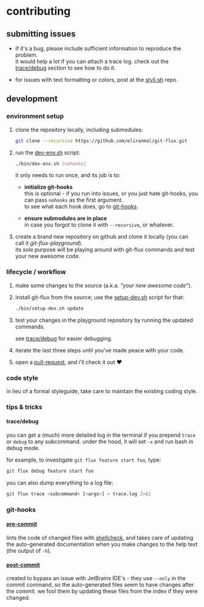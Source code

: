 
# contributing

## submitting issues

- if it's a bug, please include sufficient information to reproduce the 
problem.  
it would help a lot if you can attach a trace log. check out the 
[trace/debug][2] section to see how to do it.

- for issues with text formatting or colors, post at the [styli.sh][1] 
repo.


## development

### environment setup

1. clone the repository locally, including submodules:
   
   ```sh
   git clone --recursive https://github.com/eliranmal/git-flux.git
   ```

1. run the [dev-env.sh][5] script:
   
   ```sh
   ./bin/dev-env.sh [nohooks]
   ```
   
   it only needs to run once, and its job is to:
   
   - **initialize git-hooks**  
     this is optional - if you run into issues, or you just hate 
     git-hooks, you can pass `nohooks` as the first argument.  
     to see what each hook does, go to [git-hooks][8].
   
   - **ensure submodules are in place**  
     in case you forgot to clone it with `--recursive`, or whatever.

1. create a brand new repository on github and clone it locally (you can 
call it *git-flux-playground*).  
its sole purpose will be playing around with git-flux commands and test 
your new awesome code.

### lifecycle / workflow

1. make some changes to the source (a.k.a. *"your new awesome code"*).

1. install git-flux from the source; use the [setup-dev.sh][6] 
script for that:
   
   ```sh
   ./bin/setup-dev.sh update
   ```

1. test your changes in the playground repository by running the updated 
commands.
   
   see [trace/debug][2] for easier debugging.

1. iterate the last three steps until you've made peace with your code.

1. open a [pull-request][7], and i'll check it out :heart:

### code style

in lieu of a formal styleguide, take care to maintain the existing coding style.

### tips & tricks

#### trace/debug

you can get a (much) more detailed log in the terminal if you prepend 
`trace` or `debug` to any subcommand. under the hood, it will set `-x` 
and run bash in debug mode.

for example, to investigate `git flux feature start foo`, type:

```sh
git flux debug feature start foo
```

you can also dump everything to a log file:

```sh
git flux trace <subcommand> [<args>] > trace.log 2>&1
```

### git-hooks
     
#### [pre-commit][4]

lints the code of changed files with [shellcheck][9], and takes care of 
updating the auto-generated documentation when you make changes to the 
help text (the output of `-h`).

#### [post-commit][3]

created to bypass an issue with JetBrains IDE's - they use `--only` in 
the commit command, so the auto-generated files seem to have changes 
after the commit. we fool them by updating these files from the index if 
they were changed.





[1]: https://github.com/eliranmal/styli.sh
[2]: #tracedebug
[3]: /bin/hooks/post-commit
[4]: /bin/hooks/pre-commit
[5]: /bin/dev-env.sh
[6]: /bin/setup-dev.sh
[7]: https://github.com/eliranmal/git-flux/compare
[8]: #git-hooks
[9]: https://github.com/koalaman/shellcheck

